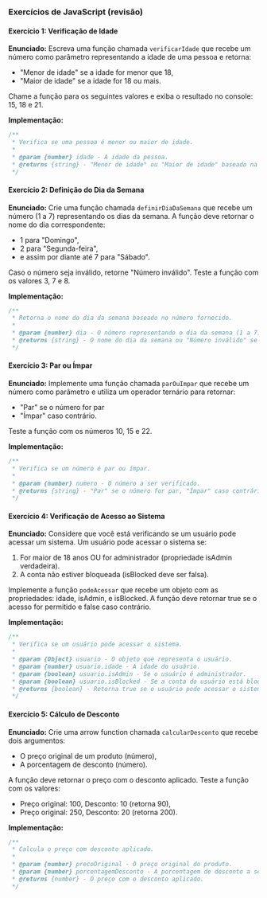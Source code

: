 ### Exercícios de JavaScript (revisão)

#### Exercício 1: Verificação de Idade

**Enunciado:**
Escreva uma função chamada `verificarIdade` que recebe um número como parâmetro representando a idade de uma pessoa e retorna:
- "Menor de idade" se a idade for menor que 18,
- "Maior de idade" se a idade for 18 ou mais.

Chame a função para os seguintes valores e exiba o resultado no console: 15, 18 e 21.

**Implementação:**

```javascript
/**
 * Verifica se uma pessoa é menor ou maior de idade.
 * 
 * @param {number} idade - A idade da pessoa.
 * @returns {string} - "Menor de idade" ou "Maior de idade" baseado na idade.
 */
```

#### Exercício 2: Definição do Dia da Semana

**Enunciado:**
Crie uma função chamada `definirDiaDaSemana` que recebe um número (1 a 7) representando os dias da semana. A função deve retornar o nome do dia correspondente:
- 1 para "Domingo",
- 2 para "Segunda-feira",
- e assim por diante até 7 para "Sábado".

Caso o número seja inválido, retorne "Número inválido". Teste a função com os valores 3, 7 e 8.

**Implementação:**

```javascript
/**
 * Retorna o nome do dia da semana baseado no número fornecido.
 * 
 * @param {number} dia - O número representando o dia da semana (1 a 7).
 * @returns {string} - O nome do dia da semana ou "Número inválido" se o número for inválido.
 */
```

#### Exercício 3: Par ou Ímpar

**Enunciado:**
Implemente uma função chamada `parOuImpar` que recebe um número como parâmetro e utiliza um operador ternário para retornar:
- "Par" se o número for par
- "Ímpar" caso contrário.

Teste a função com os números 10, 15 e 22.

**Implementação:**

```javascript
/**
 * Verifica se um número é par ou ímpar.
 * 
 * @param {number} numero - O número a ser verificado.
 * @returns {string} - "Par" se o número for par, "Ímpar" caso contrário.
 */
```

#### Exercício 4: Verificação de Acesso ao Sistema

**Enunciado:**
Considere que você está verificando se um usuário pode acessar um sistema. Um usuário pode acessar o sistema se:
1. For maior de 18 anos OU for administrador (propriedade isAdmin verdadeira).
2. A conta não estiver bloqueada (isBlocked deve ser falsa).

Implemente a função `podeAcessar` que recebe um objeto com as propriedades: idade, isAdmin, e isBlocked. A função deve retornar true se o acesso for permitido e false caso contrário.

**Implementação:**

```javascript
/**
 * Verifica se um usuário pode acessar o sistema.
 * 
 * @param {Object} usuario - O objeto que representa o usuário.
 * @param {number} usuario.idade - A idade do usuário.
 * @param {boolean} usuario.isAdmin - Se o usuário é administrador.
 * @param {boolean} usuario.isBlocked - Se a conta do usuário está bloqueada.
 * @returns {boolean} - Retorna true se o usuário pode acessar o sistema, caso contrário, false.
 */
```

#### Exercício 5: Cálculo de Desconto

**Enunciado:**
Crie uma arrow function chamada `calcularDesconto` que recebe dois argumentos:
- O preço original de um produto (número),
- A porcentagem de desconto (número).

A função deve retornar o preço com o desconto aplicado. Teste a função com os valores:
- Preço original: 100, Desconto: 10 (retorna 90),
- Preço original: 250, Desconto: 20 (retorna 200).

**Implementação:**

```javascript
/**
 * Calcula o preço com desconto aplicado.
 * 
 * @param {number} precoOriginal - O preço original do produto.
 * @param {number} porcentagemDesconto - A porcentagem de desconto a ser aplicada.
 * @returns {number} - O preço com o desconto aplicado.
 */
```